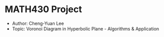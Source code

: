 # MATH430 Project

- Author: Cheng-Yuan Lee
- Topic: Voronoi Diagram in Hyperbolic Plane - Algorithms & Application